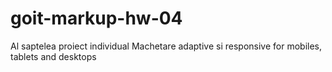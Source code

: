 # goit-markup-hw-04
Al saptelea proiect individual
Machetare adaptive si responsive for mobiles, tablets and desktops

